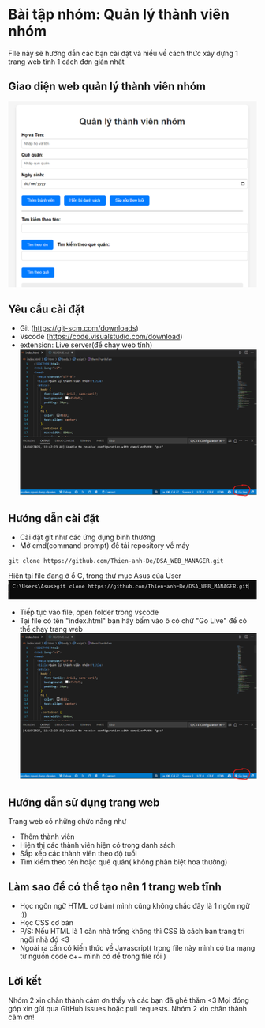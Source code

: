 # Bài tập nhóm: Quản lý thành viên nhóm
FIle này sẽ hướng dẫn các bạn cài đặt và hiểu về cách thức xây dựng 1 trang web tĩnh 1 cách đơn giản nhất
## Giao diện web quản lý thành viên nhóm
![Giao diện web](fe.png)
## Yêu cầu cài đặt
+ Git (https://git-scm.com/downloads)
+ Vscode (https://code.visualstudio.com/download)
+ extension: Live server(để chạy web tĩnh)
![live server](go_live.png)
## Hướng dẫn cài đặt
- Cài đặt git như các ứng dụng bình thường
- Mở cmd(command prompt) để tải repository về máy
```
git clone https://github.com/Thien-anh-De/DSA_WEB_MANAGER.git
```
Hiện tại file đang ở ổ C, trong thư mục Asus của User
![Vị trí hiện tại của file](clone_git.png)
- Tiếp tục vào file, open folder trong vscode
- Tại file có tên "index.html" bạn hãy bấm vào ô có chữ "Go Live" để có thể chạy trang web
![go live](go_live.png)
## Hướng dẫn sử dụng trang web
Trang web có những chức năng như 
- Thêm thành viên
- Hiện thị các thành viên hiện có trong danh sách
- Sắp xếp các thành viên theo độ tuổi
- Tìm kiếm theo tên hoặc quê quán( không phân biệt hoa thường)
## Làm sao để có thể tạo nên 1 trang web tĩnh
-  Học ngôn ngữ HTML cơ bản( mình cũng không chắc đây là 1 ngôn ngữ :))
- Học CSS cơ bản
- P/S: Nếu HTML là 1 căn nhà trống không thì CSS là cách bạn trang trí ngôi nhà đó <3
- Ngoài ra cần có kiến thức về Javascript( trong file này mình có tra mạng từ nguồn code c++ mình có để trong file rồi )
## Lời kết
Nhóm 2 xin chân thành cảm ơn thầy và các bạn đã ghé thăm <3
Mọi đóng góp xin gửi qua GitHub issues hoặc pull requests. Nhóm 2 xin chân thành cảm ơn!